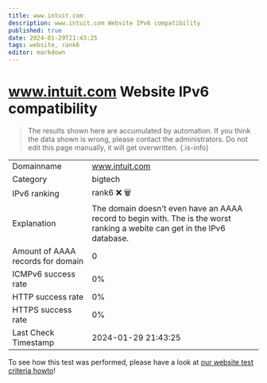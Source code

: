 ```yaml
---
title: www.intuit.com
description: www.intuit.com Website IPv6 compatibility
published: true
date: 2024-01-29T21:43:25
tags: website, rank6
editor: markdown
---
```


# www.intuit.com Website IPv6 compatibility

> The results shown here are accumulated by automation. If you think the data shown is wrong, please contact the administrators. 
> Do not edit this page manually, it will get overwritten.
{.is-info}


|   |   |
| - | - |
| Domainname | www.intuit.com
| Category | bigtech |
| IPv6 ranking | rank6 :x: :wastebasket: |
| Explanation | The domain doesn't even have an AAAA record to begin with. The is the worst ranking a webite can get in the IPv6 database. |
| Amount of AAAA records for domain | 0 |
| ICMPv6 success rate | 0%|
| HTTP success rate | 0% |
| HTTPS success rate | 0% |
| Last Check Timestamp | 2024-01-29 21:43:25 |

To see how this test was performed, please have a look at [our website test criteria howto](/howto/testcriteria/website)!


